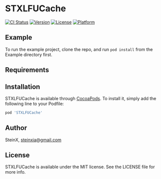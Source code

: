 # STXLFUCache

[![CI Status](https://img.shields.io/travis/SteinX/STXLFUCache.svg?style=flat)](https://travis-ci.org/SteinX/STXLFUCache)
[![Version](https://img.shields.io/cocoapods/v/STXLFUCache.svg?style=flat)](https://cocoapods.org/pods/STXLFUCache)
[![License](https://img.shields.io/cocoapods/l/STXLFUCache.svg?style=flat)](https://cocoapods.org/pods/STXLFUCache)
[![Platform](https://img.shields.io/cocoapods/p/STXLFUCache.svg?style=flat)](https://cocoapods.org/pods/STXLFUCache)

## Example

To run the example project, clone the repo, and run `pod install` from the Example directory first.

## Requirements

## Installation

STXLFUCache is available through [CocoaPods](https://cocoapods.org). To install
it, simply add the following line to your Podfile:

```ruby
pod 'STXLFUCache'
```

## Author

SteinX, steinxia@gmail.com

## License

STXLFUCache is available under the MIT license. See the LICENSE file for more info.
